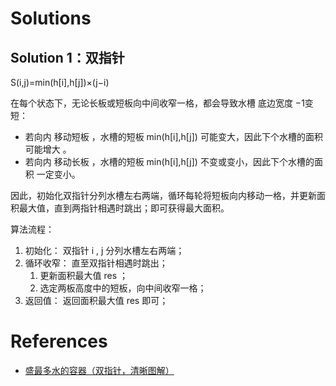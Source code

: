 # Solutions

## Solution 1：双指针
S(i,j)=min(h[i],h[j])×(j−i)

在每个状态下，无论长板或短板向中间收窄一格，都会导致水槽 底边宽度 −1变短：
- 若向内 移动短板 ，水槽的短板 min(h[i],h[j]) 可能变大，因此下个水槽的面积 可能增大 。
- 若向内 移动长板 ，水槽的短板 min(h[i],h[j]) 不变或变小，因此下个水槽的面积 一定变小。

因此，初始化双指针分列水槽左右两端，循环每轮将短板向内移动一格，并更新面积最大值，直到两指针相遇时跳出；即可获得最大面积。

算法流程：
1. 初始化： 双指针 i , j 分列水槽左右两端；
2. 循环收窄： 直至双指针相遇时跳出；
    1. 更新面积最大值 res ；
    2. 选定两板高度中的短板，向中间收窄一格；
3. 返回值： 返回面积最大值 res 即可；


# References
- [盛最多水的容器（双指针，清晰图解）](https://leetcode.cn/problems/container-with-most-water/solutions/11491/container-with-most-water-shuang-zhi-zhen-fa-yi-do/)